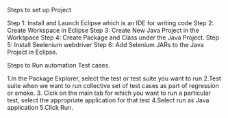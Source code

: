 Steps to set up Project 

Step 1: Install and Launch Eclipse which is an IDE for writing code
Step 2: Create Workspace in Eclipse
Step 3: Create New Java Project in the  Workspace
Step 4: Create Package and Class under the Java Project. 
Step 5: Install Seelenium webdriver
Step 6: Add Selenium JARs to the Java Project in Eclipse.


Steps to Run automation Test cases.

1.In the Package Explorer, select the test or test suite you want to run
2.Test suite when we want to run collective set of test cases as part of regression or smoke.
3. Clcik on the main tab for which you want to run a particular test, select the appropriate application for that test
4.Select run as Java application
5.Click Run.
